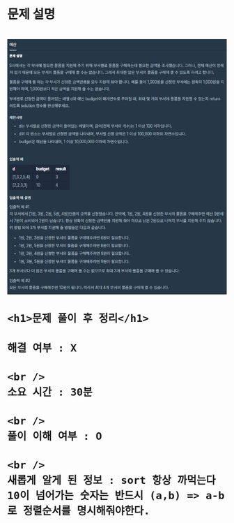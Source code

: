 <h1>
  문제 설명
  <h1>
    <img src="/images_problem/예산.png" />

    <h1>문제 풀이 후 정리</h1>

    해결 여부 : X

    <br />
    소요 시간 : 30분

    <br />
    풀이 이해 여부 : O

    <br />
    새롭게 알게 된 정보 : sort 항상 까먹는다 10이 넘어가는 숫자는 반드시 (a,b) => a-b 로 정렬순서를 명시해줘야한다.
  </h1>
</h1>
